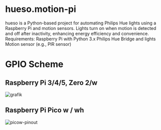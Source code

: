# hueso.motion-pi
hueso is a Python-based project for automating Philips Hue lights using a Raspberry Pi and motion sensors. Lights turn on when motion is detected and off after inactivity, enhancing energy efficiency and convenience.  Requirements:      Raspberry Pi with Python 3.x     Philips Hue Bridge and lights     Motion sensor (e.g., PIR sensor)

# GPIO Scheme
## Raspberry Pi 3/4/5, Zero 2/w
![grafik](https://github.com/user-attachments/assets/424f6351-8478-42c3-a51d-69e61e135b71)

## Raspberry Pi Pico w / wh
![picow-pinout](https://github.com/user-attachments/assets/00b6c754-8eae-4fc2-a207-6ee5a3b9695f)
